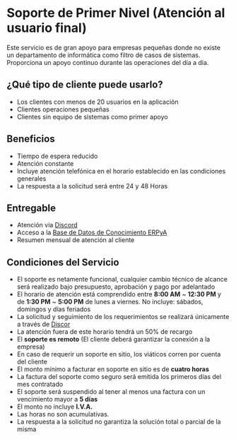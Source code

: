 
# Soporte de Primer Nivel (Atención al usuario final)
Este servicio es de gran apoyo para empresas pequeñas donde no existe un departamento de informática como filtro de casos de sistemas. Proporciona un apoyo continuo durante las operaciones del día a día.

## ¿Qué tipo de cliente puede usarlo?
- Los clientes con menos de 20 usuarios en la aplicación
- Clientes operaciones pequeñas
- Clientes sin equipo de sistemas como primer apoyo

## Beneficios
- Tiempo de espera reducido
- Atención constante
- Incluye atención telefónica en el horario establecido en las condiciones generales
- La respuesta a la solicitud será entre 24 y 48 Horas

## Entregable
- Atención via [Discord](https://discord.com/)
- Acceso a la [Base de Datos de Conocimiento ERPyA](https://stackoverflow.com/c/erpya-customers/questions)
- Resumen mensual de atención al cliente

## Condiciones del Servicio
- El soporte es netamente funcional, cualquier cambio técnico de alcance será realizado bajo presupuesto, aprobación y pago por adelantado
- El horario de atención está comprendido entre **8:00 AM** ~ **12:30 PM** y de **1:30 PM** ~ **5:00 PM** de lunes a viernes. No incluye: sábados, domingos y días feriados
- La solicitud y seguimiento de los requerimientos se realizará únicamente a través de [Discor](https://discord.com/)
- La atención fuera de este horario tendrá un 50% de recargo
- El **soporte es remoto** (El cliente deberá garantizar la conexión a la empresa)
- En caso de requerir un soporte en sitio, los viáticos corren por cuenta del cliente
- El monto mínimo a facturar en soporte en sitio es de **cuatro horas**
- La factura del soporte como seguro será emitida los primeros días del mes contratado
- El soporte será suspendido al tener al menos una factura con un vencimiento mayor a **5 días**
- El monto no incluye **I.V.A.**
- Las horas no son acumulativas.
- La respuesta a la solicitud no garantiza la solución total o parcial de la misma
